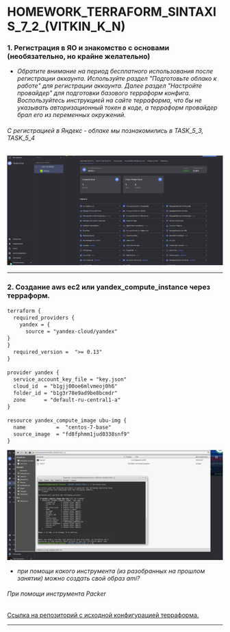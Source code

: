 # HOMEWORK_TERRAFORM_SINTAXIS_7_2_(VITKIN_K_N)

### 1. Регистрация в ЯО и знакомство с основами (необязательно, но крайне желательно)
- *Обратите внимание на период бесплатного использования после регистрации аккаунта. Используйте раздел "Подготовьте облако к работе" для регистрации аккаунта. Далее раздел "Настройте провайдер" для подготовки базового терраформ конфига. Воспользуйтесь инструкцией на сайте терраформа, что бы не указывать авторизационный токен в коде, а терраформ провайдер брал его из переменных окружений.*

###### *C регистрацией в Яндекс - облаке мы познакомились в ТАSK_5_3, TASK_5_4*
![](https://github.com/VitkinKN/HOMEWORKNETOLOGY/blob/master/IMAGES/23.png )

___
### 2. Создание aws ec2 или yandex_compute_instance через терраформ.

```
terraform {
  required_providers {
    yandex = {
      source = "yandex-cloud/yandex"
}
}
  required_version =  ">= 0.13"
}

provider yandex {
  service_account_key_file = "key.json"
  cloud_id  = "b1gjj00oe6mlvmeoj0h6"
  folder_id = "b1g3r78e9ad9be8bcmdr"
  zone      = "default-ru-central1-a"
}

resource yandex_compute_image ubu-img {
  name          =  "centos-7-base"
  source_image  = "fd8fphmm1jud0338snf9"
}
```
![](https://github.com/VitkinKN/HOMEWORKNETOLOGY/blob/master/IMAGES/22.png )
- *при помощи какого инструмента (из разобранных на прошлом занятии) можно создать свой образ ami?*
###### *При помощи инструмента Packer*
[Ccылка на репозиторий с исходной конфигурацией терраформа.](https://github.com/VitkinKN/HOMEWORKNETOLOGY/blob/master/TERRAFORM-SINTAX/main.tf )

___
